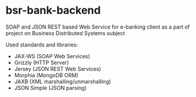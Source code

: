 # bsr-bank-backend
SOAP and JSON REST based Web Service for e-banking client as a part of project on Business Distributed Systems subject

Used standards and libraries:
* JAX-WS (SOAP Web Services)
* Grizzly (HTTP Server)
* Jersey (JSON REST Web Services)
* Morphia (MongoDB ORM)
* JAXB (XML marshalling/unmarshalling)
* JSON Simple (JSON parsing)
